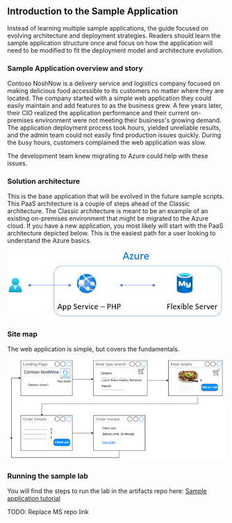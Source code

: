 ## Introduction to the Sample Application

Instead of learning multiple sample applications, the guide focused on evolving architecture and deployment strategies. Readers should learn the sample application structure once and focus on how the application will need to be modified to fit the deployment model and architecture evolution.

### Sample Application overview and story

Contoso NoshNow is a delivery service and logistics company focused on making delicious food accessible to its customers no matter where they are located. The company started with a simple web application they could easily maintain and add features to as the business grew. A few years later, their CIO realized the application performance and their current on-premises environment were not meeting their business's growing demand. The application deployment process took hours, yielded unreliable results, and the admin team could not easily find production issues quickly. During the busy hours, customers complained the web application was slow.

The development team knew migrating to Azure could help with these issues.

### Solution architecture

This is the base application that will be evolved in the future sample scripts. This PaaS architecture is a couple of steps ahead of the Classic architecture. The Classic architecture is meant to be an example of an existing on-premises environment that might be migrated to the Azure cloud. If you have a new application, you most likely will start with the PaaS architecture depicted below. This is the easiest path for a user looking to understand the Azure basics.

![](media/sample-app-level-1-architecture.png)

### Site map

The web application is simple, but covers the fundamentals.

![](media/sample-app-site-map.png)

### Running the sample lab

You will find the steps to run the lab in the artifacts repo here: [Sample application tutorial](./../artifacts/00-Sample-App/README.md)

TODO: Replace MS repo link
